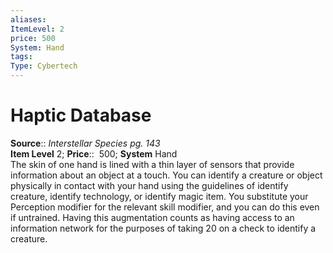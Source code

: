 ```yaml
---
aliases: 
ItemLevel: 2
price: 500
System: Hand
tags: 
Type: Cybertech
---
```


# Haptic Database

**Source**:: _Interstellar Species pg. 143_  
**Item Level** 2;
**Price**::  500; **System** Hand  
The skin of one hand is lined with a thin layer of sensors that provide information about an object at a touch. You can identify a creature or object physically in contact with your hand using the guidelines of identify creature, identify technology, or identify magic item. You substitute your Perception modifier for the relevant skill modifier, and you can do this even if untrained. Having this augmentation counts as having access to an information network for the purposes of taking 20 on a check to identify a creature.

